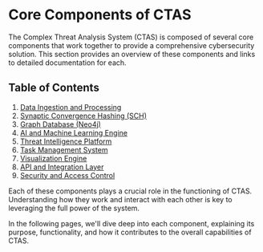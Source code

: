 # Core Components of CTAS

The Complex Threat Analysis System (CTAS) is composed of several core components that work together to provide a comprehensive cybersecurity solution. This section provides an overview of these components and links to detailed documentation for each.

## Table of Contents

1. [Data Ingestion and Processing](./data-ingestion.md)
2. [Synaptic Convergence Hashing (SCH)](./sch.md)
3. [Graph Database (Neo4j)](./graph-database.md)
4. [AI and Machine Learning Engine](./ai-ml-engine.md)
5. [Threat Intelligence Platform](./threat-intelligence.md)
6. [Task Management System](./task-management.md)
7. [Visualization Engine](./visualization.md)
8. [API and Integration Layer](./api-integration.md)
9. [Security and Access Control](./security.md)

Each of these components plays a crucial role in the functioning of CTAS. Understanding how they work and interact with each other is key to leveraging the full power of the system.

In the following pages, we'll dive deep into each component, explaining its purpose, functionality, and how it contributes to the overall capabilities of CTAS.